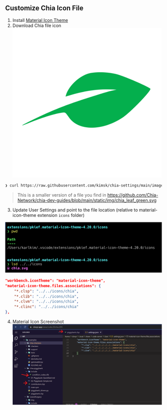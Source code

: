 ## Customize Chia Icon File

1. Install [Material Icon Theme](https://marketplace.visualstudio.com/items?itemName=PKief.material-icon-theme)
2. Download Chia file icon
![chia](images/chia.svg)
```sh
❯ curl https://raw.githubusercontent.com/kimsk/chia-settings/main/images/chia.svg -o chia.svg
```
> This is a smaller version of a file you find in https://github.com/Chia-Network/chia-dev-guides/blob/main/static/img/chia_leaf_green.svg

3. Update User Settings and point to the file location (relative to material-icon-theme extension `icons` folder)

![material-icon-chia](images/material-icon-chia.png)
```json
"workbench.iconTheme": "material-icon-theme",
"material-icon-theme.files.associations": {
    "*.clsp": "../../icons/chia",
    "*.clib": "../../icons/chia",
    "*.clvm": "../../icons/chia",
    "*.clinc": "../../icons/chia"
},
```
4. Material Icon Screenshot
![material-icon](images/material-icon-screenshot.png)